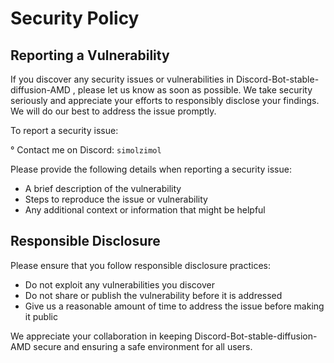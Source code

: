 # Security Policy

## Reporting a Vulnerability

If you discover any security issues or vulnerabilities in Discord-Bot-stable-diffusion-AMD , please let us know as soon as possible. We take security seriously and appreciate your efforts to responsibly disclose your findings. We will do our best to address the issue promptly.

To report a security issue:

° Contact me on Discord: `simolzimol`

Please provide the following details when reporting a security issue:

- A brief description of the vulnerability
- Steps to reproduce the issue or vulnerability
- Any additional context or information that might be helpful

## Responsible Disclosure

Please ensure that you follow responsible disclosure practices:

- Do not exploit any vulnerabilities you discover
- Do not share or publish the vulnerability before it is addressed
- Give us a reasonable amount of time to address the issue before making it public

We appreciate your collaboration in keeping Discord-Bot-stable-diffusion-AMD secure and ensuring a safe environment for all users.
